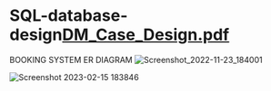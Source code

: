 # SQL-database-design[DM_Case_Design.pdf](https://github.com/Jackson1611/SQL-database-design/files/10745240/DM_Case_Design.pdf)
BOOKING SYSTEM ER DIAGRAM
![Screenshot_2022-11-23_184001](https://user-images.githubusercontent.com/103312138/219092133-7ce096aa-6cf2-4eee-80c1-28135605f6e4.jpg)



![Screenshot 2023-02-15 183846](https://user-images.githubusercontent.com/103312138/219093541-7a879823-d60f-4c96-a382-10cdccde5914.png)
